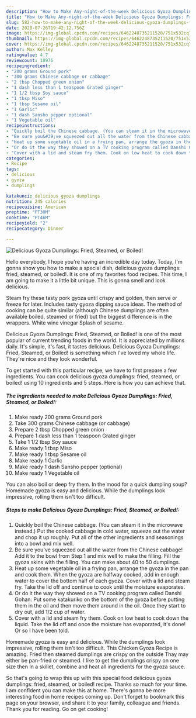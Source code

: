 ```yaml
---
description: "How to Make Any-night-of-the-week Delicious Gyoza Dumplings: Fried, Steamed, or Boiled!"
title: "How to Make Any-night-of-the-week Delicious Gyoza Dumplings: Fried, Steamed, or Boiled!"
slug: 582-how-to-make-any-night-of-the-week-delicious-gyoza-dumplings-fried-steamed-or-boiled
date: 2020-07-26T19:42:12.756Z
image: https://img-global.cpcdn.com/recipes/6462248735211520/751x532cq70/delicious-gyoza-dumplings-fried-steamed-or-boiled-recipe-main-photo.jpg
thumbnail: https://img-global.cpcdn.com/recipes/6462248735211520/751x532cq70/delicious-gyoza-dumplings-fried-steamed-or-boiled-recipe-main-photo.jpg
cover: https://img-global.cpcdn.com/recipes/6462248735211520/751x532cq70/delicious-gyoza-dumplings-fried-steamed-or-boiled-recipe-main-photo.jpg
author: Max Kelley
ratingvalue: 4.7
reviewcount: 18976
recipeingredient:
- "200 grams Ground pork"
- "300 grams Chinese cabbage or cabbage"
- "2 tbsp Chopped green onion"
- "1 dash less than 1 teaspoon Grated ginger"
- "1 1/2 tbsp Soy sauce"
- "1 tbsp Miso"
- "1 tbsp Sesame oil"
- "1 Garlic"
- "1 dash Sansho pepper optional"
- "1 Vegetable oil"
recipeinstructions:
- "Quickly boil the Chinese cabbage. (You can steam it in the microwave instead.) Put the cooked cabbage in cold water, squeeze out the water and chop it up roughly. Put all of the other ingredients and seasonings into a bowl and mix well."
- "Be sure you&#39;ve squeezed out all the water from the Chinese cabbage! Add it to the bowl from Step 1 and mix well to make the filling. Fill the gyoza skins with the filling. You can make about 40 to 50 dumplings."
- "Heat up some vegetable oil in a frying pan, arrange the gyoza in the pan and cook them. When the gyoza are halfway cooked, add in enough water to cover the bottom half of each gyoza. Cover with a lid and steam fry. Take the lid off and continue to cook until the moisture evaporates."
- "Or do it the way they showed on a TV cooking program called Danshi Gohan: Put some katakuriko on the bottom of the gyoza before putting them in the oil and then move them around in the oil. Once they start to dry out, add 1/2 cup of water."
- "Cover with a lid and steam fry them. Cook on low heat to cook down the liquid. Take the lid off and once the moisture has evaporated, it&#39;s done! Or so I have been told."
categories:
- Recipe
tags:
- delicious
- gyoza
- dumplings

katakunci: delicious gyoza dumplings 
nutrition: 245 calories
recipecuisine: American
preptime: "PT30M"
cooktime: "PT46M"
recipeyield: "2"
recipecategory: Dinner

---
```



![Delicious Gyoza Dumplings: Fried, Steamed, or Boiled!](https://img-global.cpcdn.com/recipes/6462248735211520/751x532cq70/delicious-gyoza-dumplings-fried-steamed-or-boiled-recipe-main-photo.jpg)

Hello everybody, I hope you're having an incredible day today. Today, I'm gonna show you how to make a special dish, delicious gyoza dumplings: fried, steamed, or boiled!. It is one of my favorites food recipes. This time, I am going to make it a little bit unique. This is gonna smell and look delicious.

Steam fry these tasty pork gyoza until crispy and golden, then serve or freeze for later. Includes tasty gyoza dipping sauce ideas. The method of cooking can be quite similar (although Chinese dumplings are often available boiled, steamed or fried) but the biggest difference is in the wrappers. White wine vinegar Splash of sesame.

Delicious Gyoza Dumplings: Fried, Steamed, or Boiled! is one of the most popular of current trending foods in the world. It is appreciated by millions daily. It's simple, it's fast, it tastes delicious. Delicious Gyoza Dumplings: Fried, Steamed, or Boiled! is something which I've loved my whole life. They're nice and they look wonderful.


To get started with this particular recipe, we have to first prepare a few ingredients. You can cook delicious gyoza dumplings: fried, steamed, or boiled! using 10 ingredients and 5 steps. Here is how you can achieve that.

<!--inarticleads1-->

##### The ingredients needed to make Delicious Gyoza Dumplings: Fried, Steamed, or Boiled!:

1. Make ready 200 grams Ground pork
1. Take 300 grams Chinese cabbage (or cabbage)
1. Prepare 2 tbsp Chopped green onion
1. Prepare 1 dash less than 1 teaspoon Grated ginger
1. Take 1 1/2 tbsp Soy sauce
1. Make ready 1 tbsp Miso
1. Make ready 1 tbsp Sesame oil
1. Make ready 1 Garlic
1. Make ready 1 dash Sansho pepper (optional)
1. Make ready 1 Vegetable oil


You can also boil or deep fry them. In the mood for a quick dumpling soup? Homemade gyoza is easy and delicious. While the dumplings look impressive, rolling them isn&#39;t too difficult. 

<!--inarticleads2-->

##### Steps to make Delicious Gyoza Dumplings: Fried, Steamed, or Boiled!:

1. Quickly boil the Chinese cabbage. (You can steam it in the microwave instead.) Put the cooked cabbage in cold water, squeeze out the water and chop it up roughly. Put all of the other ingredients and seasonings into a bowl and mix well.
1. Be sure you&#39;ve squeezed out all the water from the Chinese cabbage! Add it to the bowl from Step 1 and mix well to make the filling. Fill the gyoza skins with the filling. You can make about 40 to 50 dumplings.
1. Heat up some vegetable oil in a frying pan, arrange the gyoza in the pan and cook them. When the gyoza are halfway cooked, add in enough water to cover the bottom half of each gyoza. Cover with a lid and steam fry. Take the lid off and continue to cook until the moisture evaporates.
1. Or do it the way they showed on a TV cooking program called Danshi Gohan: Put some katakuriko on the bottom of the gyoza before putting them in the oil and then move them around in the oil. Once they start to dry out, add 1/2 cup of water.
1. Cover with a lid and steam fry them. Cook on low heat to cook down the liquid. Take the lid off and once the moisture has evaporated, it&#39;s done! Or so I have been told.


Homemade gyoza is easy and delicious. While the dumplings look impressive, rolling them isn&#39;t too difficult. This Chicken Gyoza Recipe is amazing. Fried then steamed dumplings are crispy on the outside Thay may either be pan-fried or steamed. I like to get the dumplings crispy on one size then In a skillet, combine and heat all ingredients for the gyoza sauce. 

So that's going to wrap this up with this special food delicious gyoza dumplings: fried, steamed, or boiled! recipe. Thanks so much for your time. I am confident you can make this at home. There's gonna be more interesting food in home recipes coming up. Don't forget to bookmark this page on your browser, and share it to your family, colleague and friends. Thank you for reading. Go on get cooking!
